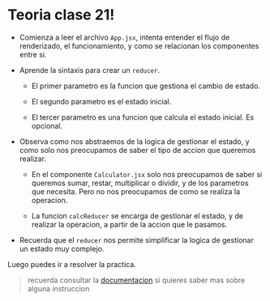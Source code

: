 # Teoria clase 21!

- Comienza a leer el archivo `App.jsx`, intenta entender el flujo de renderizado, el funcionamiento, y como se relacionan los componentes entre si.

- Aprende la sintaxis para crear un `reducer`.

  - El primer parametro es la funcion que gestiona el cambio de estado.

  - El segundo parametro es el estado inicial.

  - El tercer parametro es una funcion que calcula el estado inicial. Es opcional.

- Observa como nos abstraemos de la logica de gestionar el estado, y como solo nos preocupamos de saber el tipo de accion que queremos realizar. 

  - En el componente `Calculator.jsx` solo nos preocupamos de saber si queremos sumar, restar, multiplicar o dividir, y de los parametros que necesita. Pero no nos preocupamos de como se realiza la operacion.

  - La funcion `calcReducer` se encarga de gestionar el estado, y de realizar la operacion, a partir de la accion que le pasamos.

- Recuerda que el `reducer` nos permite simplificar la logica de gestionar un estado muy complejo.

Luego puedes ir a resolver la practica.

> recuerda consultar la [documentacion](/doc/externalLinks.md#clase-21-reducer) si quieres saber mas sobre alguna instruccion
